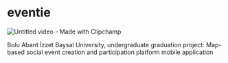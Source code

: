 # eventie
![Untitled video - Made with Clipchamp](https://github.com/user-attachments/assets/85cfea76-3f82-45b2-a472-ab1d2f359024)



Bolu Abant İzzet Baysal University, undergraduate graduation project: Map-based social event creation and participation platform mobile application

